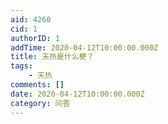 ```yaml
---
aid: 4260
cid: 1
authorID: 1
addTime: 2020-04-12T10:00:00.000Z
title: 天热是什么梗？
tags:
    - 天热
comments: []
date: 2020-04-12T10:00:00.000Z
category: 问答
---
```



